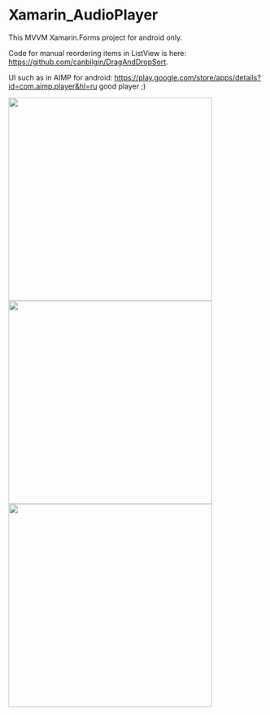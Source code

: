 # Xamarin_AudioPlayer
 
 This MVVM Xamarin.Forms project for android only.
 
 Code for manual reordering items in ListView is here: https://github.com/canbilgin/DragAndDropSort. 
 
 UI such as in AIMP for android: https://play.google.com/store/apps/details?id=com.aimp.player&hl=ru good player ;)
  
  <img src="https://github.com/Enotski/xAudioPlayer/blob/master/Screenshots/1.png" width="400">    <img src="https://github.com/Enotski/xAudioPlayer/blob/master/Screenshots/2.png" width="400">    <img src="https://github.com/Enotski/xAudioPlayer/blob/master/Screenshots/3.png" width="400">
